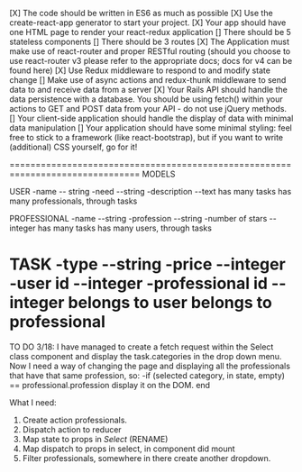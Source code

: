 [X] The code should be written in ES6 as much as possible
[X] Use the create-react-app generator to start your project.
[X] Your app should have one HTML page to render your react-redux application
[] There should be 5 stateless components
[] There should be 3 routes
[X] The Application must make use of react-router and proper RESTful routing (should you choose to use react-router v3 please refer to the appropriate docs; docs for v4 can be found here)
[X] Use Redux middleware to respond to and modify state change
[] Make use of async actions and redux-thunk middleware to send data to and receive data from a server
[X] Your Rails API should handle the data persistence with a database. You should be using fetch() within your actions to GET and POST data from your API - do not use jQuery methods.
[] Your client-side application should handle the display of data with minimal data manipulation
[] Your application should have some minimal styling: feel free to stick to a framework (like react-bootstrap), but if you want to write (additional) CSS yourself, go for it!

===============================================================================
MODELS 

USER
    -name -- string
    -need --string 
    -description --text
has many tasks
has many professionals, through tasks

PROFESSIONAL
    -name --string
    -profession --string
    -number of stars --integer
has many tasks
has many users, through tasks


TASK
    -type --string
    -price --integer
    -user id --integer 
    -professional id --integer
belongs to user
belongs to professional
================================================================
TO DO 3/18:
I have managed to create a fetch request within the Select class component and display the task.categories in the drop down menu.
Now I need a way of changing the page and displaying all the professionals that have that same profession, so:
    -if (selected category, in state, empty) == professional.profession
        display it on the DOM.
    end 

What I need:
1) Create action professionals. 
2) Dispatch action to reducer
3) Map state to props in *Select* (RENAME)
4) Map dispatch to props in select, in component did mount
5) Filter professionals, somewhere in there create another dropdown. 









